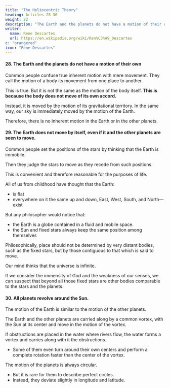 ```yaml
---
title: "The Heliocentric Theory"
heading: Articles 28-30
weight: 22
description: "The Earth and the planets do not have a motion of their own"
writer:
  name: Rene Descartes
  url: https://en.wikipedia.org/wiki/Ren%C3%A9_Descartes
c: "orangered"
icon: "Rene Descartes"
---
```


<!-- 28. Terrant, propriè loquendo, non moveri, nec ullos Planetas, quamvis à caelo tranfferantur.

Hîcque oportet eorum meminiffe qua? de naturâ motûs fuprà dicta funt a nempe illum quidem (fi propriè loquamur, & fecundùm rei veritatem), effe tantùm tranflationem unius corporis ex viciniâ eorum corporum, quœ ipfum immédiate contingunt & tanquam quiefcentiaspectantur, in viciniam aliorum.
Sed saepe etiam exufu vulgi actionem omnem, quâ corpus aliquod ex uno loco in alium migrât, motum vocari; & hoc fenfu dici poffe, eandem rem eodem tempore moveri ac non moveri, prout ejus locum varié determinamus. Unde fequitur nullum in Terra, nec etiam in aliis Planetis, motum propriè didum reperiri : quia non transferuntur ex viciniâ partium cœli quae illos immédiate contingunt, quatenus iflae partes cœli ut
immotse confiderantur. Ad hoc enim deberent ab omnibus fimul fejungi, quod non fit; fed quia materia cœli fluida eft, nunc unae ejus particulis, nunc aliae, à Planetâ quem contingunt removentur, idque per motum qui illis tantùm tribui débet, non autem Planetae : quemadmodum partiales tranflationes aquae & aëris, quae in terrae fuperficie fiunt, terrae, sed il lis aquae non tribui folent ipfi & aëris partibus quae transferuntur. -->


#### 28. The Earth and the planets do not have a motion of their own 

 <!-- move even though they are transferred from the sky.  -->

<!-- Here, one must remember that the nature of motion as said above.

, is that it is only the transfer of one body from the vicinity of another body that is immediately adjacent to it, and that it is not the motion of the body itself. -->

Common people confuse true inherent motion with mere movement. They call the motion of a body its movement from one place to another. 

This is true. But it is not the same as the motion of the body itself. **This is because the body does not move of its own accord.** 

Instead, it is moved by the motion of its gravitational territory. In the same way, our sky is immediately moved by the motion of the Earth.

<!-- adjacent to the Earth are 
  parts of the sky that are immediately adjacent to it, in the same way that the parts of the sky that are  -->

Therefore, there is no inherent motion in the Earth or in the other planets. 

<!-- This is because they are not transferred from the vicinity of the parts of the sky that immediately surround them, but rather 

they are moved by the motion of the parts of the sky that are immediately adjacent to them.

This is why the planets do not move of their own accord. Instead, they are moved by the motion of the parts of the sky that are immediately adjacent to them." -->



<!-- ### 29. Even if the Earth moved, it would not be proper to attribute its motion to 'motion' used by the common people. 

The Earth's motion is not like the motion of the other planets, which can be seen to move in the sky. 

Rather, the Earth is moved by the parts of the sky that are immediately adjacent to it. -->

 <!-- 's motion is a result of the motion of the  -->

<!-- , and it is not the Earth itself that moves. -->

<!-- The common people think that the Earth moves because they see the stars moving in the sky. And so they think that the Earth is moved in the same way. 

But the stars are fixed in their places and do not move of their own accord. 

Whereas, the Earth is moved by the motion of the parts of the sky that are immediately adjacent to it.

Therefore, it is not proper to say that the Earth moves by itself. Instead, it is moved by the motion of the sky immediately adjacent to it.

It would be foolish to say that the Earth is a globe in the heavens and that it moves. 

For the Earth is not a globe in the sky, but rather it is a flat plane, and it does not move of its own accord. 

The stars, on the other hand, are fixed in their places and do not move of their own accord. They appear to move because of the motion of the parts of the sky that are immediately adjacent to them. 

And so, it is not proper to say that the Earth moves, but rather that it is moved by the motion of the parts of the sky that are immediately adjacent to it. -->




#### 29. The Earth does not move by itself, even if it and the other planets are seen to move. 

Common people set the positions of the stars by thinking that the Earth is immobile.

Then they judge the stars to move as they recede from such positions.

This is convenient and therefore reasonable for the purposes of life. 

All of us from childhood have thought that the Earth:
- is flat
- everywhere on it the same up and down, East, West, South, and North—exist

But any philosopher would notice that:
- the Earth is a globe contained in a fluid and mobile space. 
- the Sun and fixed stars always keep the same position among themselves

<!-- , were to use them as immobile to determine its position, and therefore affirm it to move, he would speak without reason.  -->

Philosophically, place should not be determined by very distant bodies, such as the fixed stars, but by those contiguous to that which is said to move. 

<!-- And then, according to common usage, there is no reason to consider the fixed stars immobile rather than the Earth, except that he thinks there are no other bodies beyond them from which they could be separated and in respect to which they could be said to move, while the Earth remains at rest in the sense that he says the Earth moves in respect to the fixed stars. 

But thinking this is unreasonable;  -->

Our mind thinks that the universe is infinite. 

If we consider the immensity of God and the weakness of our senses, we can suspect that beyond all those fixed stars are other bodies comparable to the stars and the planets. 

<!-- , in comparison with which the Earth can be said to rest, and all those stars together to move, than to suspect that no such bodies can exist. -->


#### 30. All planets revolve around the Sun. 

The motion of the Earth is similar to the motion of the other planets.

The Earth and the other planets are carried along by a common vortex, with the Sun at its center and move in the motion of the vortex.

If obstructions are placed in the water where rivers flow, the water forms a vortex and carries along with it the obstructions.
- Some of them even turn around their own centers and perform a complete rotation faster than the center of the vortex.

The motion of the planets is always circular. 
- But it is rare for them to describe perfect circles.
- Instead, they deviate slightly in longitude and latitude.
